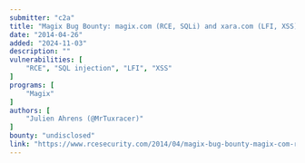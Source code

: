 ```yaml
---
submitter: "c2a"
title: "Magix Bug Bounty: magix.com (RCE, SQLi) and xara.com (LFI, XSS)"
date: "2014-04-26"
added: "2024-11-03"
description: ""
vulnerabilities: [
    "RCE", "SQL injection", "LFI", "XSS"
]
programs: [
    "Magix"
]
authors: [
    "Julien Ahrens (@MrTuxracer)"
]
bounty: "undisclosed"
link: "https://www.rcesecurity.com/2014/04/magix-bug-bounty-magix-com-rce-sqli-and-xara-com-lfi-xss/"
---
```




